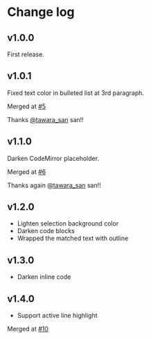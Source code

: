# Change log

## v1.0.0

First release.

## v1.0.1

Fixed text color in bulleted list at 3rd paragraph.

Merged at [#5](https://github.com/choco14t/inkdrop-nord-syntax-theme/pull/5)

Thanks [@tawara_san](https://twitter.com/tawara_san) san!!

## v1.1.0

Darken CodeMirror placeholder.

Merged at [#6](https://github.com/choco14t/inkdrop-nord-syntax-theme/pull/6)

Thanks again [@tawara_san](https://twitter.com/tawara_san) san!!

## v1.2.0

* Lighten selection background color
* Darken code blocks
* Wrapped the matched text with outline

## v1.3.0

* Darken inline code

## v1.4.0

* Support active line highlight

Merged at [#10](https://github.com/choco14t/inkdrop-nord-syntax-theme/pull/10)
